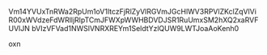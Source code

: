 Vm14YVUxTnRWa2RpUm1oV1ltczFjRlZyVlRGVmJGcHlWV3RPVlZKclZqVlVi
R00xWVdzeFdWRlljRlpTCmJFWXpWWHBDVDJSR1RuUmxSM2hXQ2xaRVFUVlJN
bVIzVFVad1NWSlVNRXREYm1SeldtYzlQUW9LWTJoaAoKenh0

oxn
